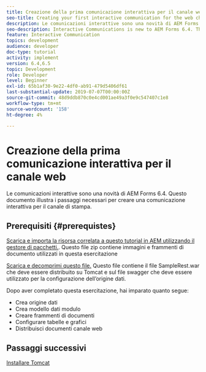 ```yaml
---
title: Creazione della prima comunicazione interattiva per il canale web
seo-title: Creating your first interactive communication for the web channel
description: Le comunicazioni interattive sono una novità di AEM Forms 6.4. Questo documento illustra i passaggi necessari per creare una comunicazione interattiva per il canale web.
seo-description: Interactive Communications is new to AEM Forms 6.4. This document will walk you through the steps needed to create an interactive communication for the web channel.
feature: Interactive Communication
topics: development
audience: developer
doc-type: tutorial
activity: implement
version: 6.4,6.5
topic: Development
role: Developer
level: Beginner
exl-id: 65b1af30-9e22-4df0-ab91-479d5406df61
last-substantial-update: 2019-07-07T00:00:00Z
source-git-commit: 48d9ddb870c0e4cd001ae49a3f0e9c547407c1e8
workflow-type: tm+mt
source-wordcount: '158'
ht-degree: 4%

---
```


# Creazione della prima comunicazione interattiva per il canale web

Le comunicazioni interattive sono una novità di AEM Forms 6.4. Questo documento illustra i passaggi necessari per creare una comunicazione interattiva per il canale di stampa.

## Prerequisiti {#prerequistes}

[Scarica e importa la risorsa correlata a questo tutorial in AEM utilizzando il gestore di pacchetti.](assets/gettingstartedassets.zip). Questo file zip contiene immagini e frammenti di documento utilizzati in questa esercitazione

[Scarica e decomprimi questo file.](assets/warfileandswaggerfile.zip) Questo file contiene il file SampleRest.war che deve essere distribuito su Tomcat e sul file swagger che deve essere utilizzato per la configurazione dell’origine dati.

Dopo aver completato questa esercitazione, hai imparato quanto segue:

* Crea origine dati
* Crea modello dati modulo
* Creare frammenti di documenti
* Configurare tabelle e grafici
* Distribuisci documenti canale web

## Passaggi successivi

[Installare Tomcat](./partone.md)
